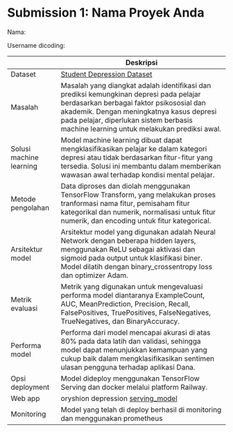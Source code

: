 # Submission 1: Nama Proyek Anda
Nama:

Username dicoding:

| | Deskripsi |
| ----------- | ----------- |
| Dataset | [Student Depression Dataset](https://www.kaggle.com/datasets/hopesb/student-depression-dataset) |
| Masalah | Masalah yang diangkat adalah identifikasi dan prediksi kemungkinan depresi pada pelajar berdasarkan berbagai faktor psikososial dan akademik. Dengan meningkatnya kasus depresi pada pelajar, diperlukan sistem berbasis machine learning untuk melakukan prediksi awal. |
| Solusi machine learning | Model machine learning dibuat dapat mengklasifikasikan pelajar ke dalam kategori depresi atau tidak berdasarkan fitur-fitur yang tersedia. Solusi ini membantu dalam memberikan wawasan awal terhadap kondisi mental pelajar. |
| Metode pengolahan | Data diproses dan diolah menggunakan TensorFlow Transform, yang melakukan proses tranformasi nama fitur, pemisaham fitur kategorikal dan numerik, normalisasi untuk fitur numerik, dan encoding untuk fitur kategorical. |
| Arsitektur model | Arsitektur model yang digunakan adalah Neural Network dengan beberapa hidden layers, menggunakan ReLU sebagai aktivasi dan sigmoid pada output untuk klasifikasi biner. Model dilatih dengan binary_crossentropy loss dan optimizer Adam. |
| Metrik evaluasi | Metrik yang digunakan untuk mengevaluasi performa model diantaranya ExampleCount, AUC, MeanPrediction, Precision, Recall, FalsePositives, TruePositives, FalseNegatives, TrueNegatives, dan BinaryAccuracy. |
| Performa model | Performa dari model mencapai akurasi di atas 80% pada data latih dan validasi, sehingga model dapat menunjukkan kemampuan yang cukup baik dalam mengklasifikasikan sentimen ulasan pengguna terhadap aplikasi Dana. |
| Opsi deployment | Model dideploy menggunakan TensorFlow Serving  dan docker melalui platform Railway. |
| Web app | oryshion depression [serving_model](https://oryshion-depression-pipeline-production.up.railway.app/v1/models/serving_model/metadata)|
| Monitoring | Model yang telah di deploy berhasil di monitoring dan menggunakan prometheus |